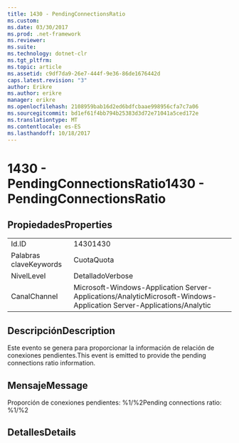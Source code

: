 ```yaml
---
title: 1430 - PendingConnectionsRatio
ms.custom: 
ms.date: 03/30/2017
ms.prod: .net-framework
ms.reviewer: 
ms.suite: 
ms.technology: dotnet-clr
ms.tgt_pltfrm: 
ms.topic: article
ms.assetid: c9df7da9-26e7-444f-9e36-86de1676442d
caps.latest.revision: "3"
author: Erikre
ms.author: erikre
manager: erikre
ms.openlocfilehash: 2108959bab16d2ed6bdfcbaae998956cfa7c7a06
ms.sourcegitcommit: bd1ef61f4bb794b25383d3d72e71041a5ced172e
ms.translationtype: MT
ms.contentlocale: es-ES
ms.lasthandoff: 10/18/2017
---
```

# <a name="1430---pendingconnectionsratio"></a><span data-ttu-id="d475d-102">1430 - PendingConnectionsRatio</span><span class="sxs-lookup"><span data-stu-id="d475d-102">1430 - PendingConnectionsRatio</span></span>
## <a name="properties"></a><span data-ttu-id="d475d-103">Propiedades</span><span class="sxs-lookup"><span data-stu-id="d475d-103">Properties</span></span>  
  
|||  
|-|-|  
|<span data-ttu-id="d475d-104">Id.</span><span class="sxs-lookup"><span data-stu-id="d475d-104">ID</span></span>|<span data-ttu-id="d475d-105">1430</span><span class="sxs-lookup"><span data-stu-id="d475d-105">1430</span></span>|  
|<span data-ttu-id="d475d-106">Palabras clave</span><span class="sxs-lookup"><span data-stu-id="d475d-106">Keywords</span></span>|<span data-ttu-id="d475d-107">Cuota</span><span class="sxs-lookup"><span data-stu-id="d475d-107">Quota</span></span>|  
|<span data-ttu-id="d475d-108">Nivel</span><span class="sxs-lookup"><span data-stu-id="d475d-108">Level</span></span>|<span data-ttu-id="d475d-109">Detallado</span><span class="sxs-lookup"><span data-stu-id="d475d-109">Verbose</span></span>|  
|<span data-ttu-id="d475d-110">Canal</span><span class="sxs-lookup"><span data-stu-id="d475d-110">Channel</span></span>|<span data-ttu-id="d475d-111">Microsoft-Windows-Application Server-Applications/Analytic</span><span class="sxs-lookup"><span data-stu-id="d475d-111">Microsoft-Windows-Application Server-Applications/Analytic</span></span>|  
  
## <a name="description"></a><span data-ttu-id="d475d-112">Descripción</span><span class="sxs-lookup"><span data-stu-id="d475d-112">Description</span></span>  
 <span data-ttu-id="d475d-113">Este evento se genera para proporcionar la información de relación de conexiones pendientes.</span><span class="sxs-lookup"><span data-stu-id="d475d-113">This event is emitted to provide the pending connections ratio information.</span></span>  
  
## <a name="message"></a><span data-ttu-id="d475d-114">Mensaje</span><span class="sxs-lookup"><span data-stu-id="d475d-114">Message</span></span>  
 <span data-ttu-id="d475d-115">Proporción de conexiones pendientes: %1/%2</span><span class="sxs-lookup"><span data-stu-id="d475d-115">Pending connections ratio: %1/%2</span></span>  
  
## <a name="details"></a><span data-ttu-id="d475d-116">Detalles</span><span class="sxs-lookup"><span data-stu-id="d475d-116">Details</span></span>
